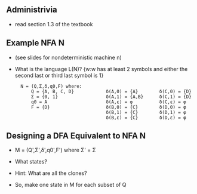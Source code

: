 ## Administrivia
- read section 1.3 of the textbook

## Example NFA N
- (see slides for nondeterministic machine n)
- What is the language L(N)? {w:w has at least 2 symbols and either the second last or third last symbol is 1}

        N = (Q,Σ,δ,q0,F) where:
            Q = {A, B, C, D}            δ(A,0) = {A}        δ(C,0) = {D}
            Σ = {0, 1}                  δ(A,1) = {A,B}      δ(C,1) = {D}
            q0 = A                      δ(A,ε) = φ          δ(C,ε) = φ
            F = {D}                     δ(B,0) = {C}        δ(D,0) = φ
                                        δ(B,1) = {C}        δ(D,1) = φ
                                        δ(B,ε) = {C}        δ(D,ε) = φ

## Designing a DFA Equivalent to NFA N

- M = (Q',Σ',δ',q0',F') where
        Σ' = Σ

- What states?
- Hint: What are all the clones?
- So, make one state in M for each subset of Q